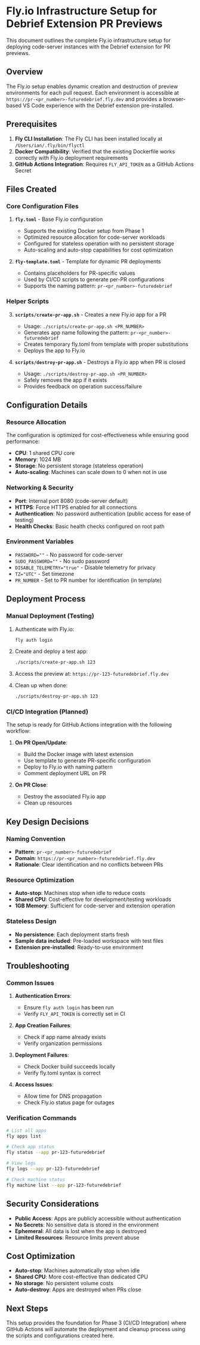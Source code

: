 # Fly.io Infrastructure Setup for Debrief Extension PR Previews

This document outlines the complete Fly.io infrastructure setup for deploying code-server instances with the Debrief extension for PR previews.

## Overview

The Fly.io setup enables dynamic creation and destruction of preview environments for each pull request. Each environment is accessible at `https://pr-<pr_number>-futuredebrief.fly.dev` and provides a browser-based VS Code experience with the Debrief extension pre-installed.

## Prerequisites

1. **Fly CLI Installation**: The Fly CLI has been installed locally at `/Users/ian/.fly/bin/flyctl`
2. **Docker Compatibility**: Verified that the existing Dockerfile works correctly with Fly.io deployment requirements
3. **GitHub Actions Integration**: Requires `FLY_API_TOKEN` as a GitHub Actions Secret

## Files Created

### Core Configuration Files

1. **`fly.toml`** - Base Fly.io configuration
   - Supports the existing Docker setup from Phase 1
   - Optimized resource allocation for code-server workloads
   - Configured for stateless operation with no persistent storage
   - Auto-scaling and auto-stop capabilities for cost optimization

2. **`fly-template.toml`** - Template for dynamic PR deployments
   - Contains placeholders for PR-specific values
   - Used by CI/CD scripts to generate per-PR configurations
   - Supports the naming pattern: `pr-<pr_number>-futuredebrief`

### Helper Scripts

3. **`scripts/create-pr-app.sh`** - Creates a new Fly.io app for a PR
   - Usage: `./scripts/create-pr-app.sh <PR_NUMBER>`
   - Generates app name following the pattern: `pr-<pr_number>-futuredebrief`
   - Creates temporary fly.toml from template with proper substitutions
   - Deploys the app to Fly.io

4. **`scripts/destroy-pr-app.sh`** - Destroys a Fly.io app when PR is closed
   - Usage: `./scripts/destroy-pr-app.sh <PR_NUMBER>`
   - Safely removes the app if it exists
   - Provides feedback on operation success/failure

## Configuration Details

### Resource Allocation

The configuration is optimized for cost-effectiveness while ensuring good performance:

- **CPU**: 1 shared CPU core
- **Memory**: 1024 MB
- **Storage**: No persistent storage (stateless operation)
- **Auto-scaling**: Machines can scale down to 0 when not in use

### Networking & Security

- **Port**: Internal port 8080 (code-server default)
- **HTTPS**: Force HTTPS enabled for all connections
- **Authentication**: No password authentication (public access for ease of testing)
- **Health Checks**: Basic health checks configured on root path

### Environment Variables

- `PASSWORD=""` - No password for code-server
- `SUDO_PASSWORD=""` - No sudo password
- `DISABLE_TELEMETRY="true"` - Disable telemetry for privacy
- `TZ="UTC"` - Set timezone
- `PR_NUMBER` - Set to PR number for identification (in template)

## Deployment Process

### Manual Deployment (Testing)

1. Authenticate with Fly.io:
   ```bash
   fly auth login
   ```

2. Create and deploy a test app:
   ```bash
   ./scripts/create-pr-app.sh 123
   ```

3. Access the preview at: `https://pr-123-futuredebrief.fly.dev`

4. Clean up when done:
   ```bash
   ./scripts/destroy-pr-app.sh 123
   ```

### CI/CD Integration (Planned)

The setup is ready for GitHub Actions integration with the following workflow:

1. **On PR Open/Update**:
   - Build the Docker image with latest extension
   - Use template to generate PR-specific configuration
   - Deploy to Fly.io with naming pattern
   - Comment deployment URL on PR

2. **On PR Close**:
   - Destroy the associated Fly.io app
   - Clean up resources

## Key Design Decisions

### Naming Convention
- **Pattern**: `pr-<pr_number>-futuredebrief`
- **Domain**: `https://pr-<pr_number>-futuredebrief.fly.dev`
- **Rationale**: Clear identification and no conflicts between PRs

### Resource Optimization
- **Auto-stop**: Machines stop when idle to reduce costs
- **Shared CPU**: Cost-effective for development/testing workloads
- **1GB Memory**: Sufficient for code-server and extension operation

### Stateless Design
- **No persistence**: Each deployment starts fresh
- **Sample data included**: Pre-loaded workspace with test files
- **Extension pre-installed**: Ready-to-use environment

## Troubleshooting

### Common Issues

1. **Authentication Errors**:
   - Ensure `fly auth login` has been run
   - Verify `FLY_API_TOKEN` is correctly set in CI

2. **App Creation Failures**:
   - Check if app name already exists
   - Verify organization permissions

3. **Deployment Failures**:
   - Check Docker build succeeds locally
   - Verify fly.toml syntax is correct

4. **Access Issues**:
   - Allow time for DNS propagation
   - Check Fly.io status page for outages

### Verification Commands

```bash
# List all apps
fly apps list

# Check app status
fly status --app pr-123-futuredebrief

# View logs
fly logs --app pr-123-futuredebrief

# Check machine status
fly machine list --app pr-123-futuredebrief
```

## Security Considerations

- **Public Access**: Apps are publicly accessible without authentication
- **No Secrets**: No sensitive data is stored in the environment
- **Ephemeral**: All data is lost when the app is destroyed
- **Limited Resources**: Resource limits prevent abuse

## Cost Optimization

- **Auto-stop**: Machines automatically stop when idle
- **Shared CPU**: More cost-effective than dedicated CPU
- **No storage**: No persistent volume costs
- **Auto-destroy**: Apps are destroyed when PRs close

## Next Steps

This setup provides the foundation for Phase 3 (CI/CD Integration) where GitHub Actions will automate the deployment and cleanup process using the scripts and configurations created here.